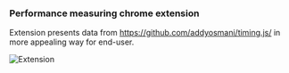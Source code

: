 ### Performance measuring chrome extension

Extension presents data from https://github.com/addyosmani/timing.js/ in more appealing way for end-user.

![Extension](https://dl-web.dropbox.com/get/Public/https---github.com-hayalet-perfect-commits-master.png?_subject_uid=3325528&w=AAAAjvIVlmyWvsn5NszDQQfhAgN5X4YT49tS4SOD3nqBcQ)

